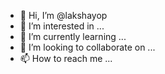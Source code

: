 - 👋 Hi, I’m @lakshayop
- 👀 I’m interested in ...
- 🌱 I’m currently learning ...
- 💞️ I’m looking to collaborate on ...
- 📫 How to reach me ...

<!---
lakshayop/lakshayop is a ✨ special ✨ repository because its `README.md` (this file) appears on your GitHub profile.
You can click the Preview link to take a look at your changes.
--->
